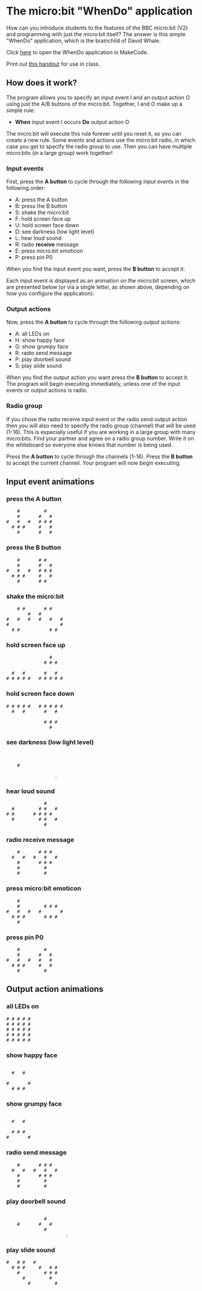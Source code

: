 # The micro:bit "WhenDo" application

How can you introduce students to the features of the BBC micro:bit (V2)
and programming with just the micro:bit itself? The answer is this
simple "WhenDo" application, which is the brainchild of David Whale. 

Click [here](https://makecode.microbit.org/S09273-08316-87957-87908) to 
open the WhenDo application in MakeCode. 

Print out [this handout](./docs/whendo.pdf) for use in class. 

## How does it work?

The program allows you to specify an input event I and an output action O 
using just the A/B buttons of the micro:bit. Together, I and O make up 
a simple rule: 

- **When** input event I occurs **Do** output action O

The micro:bit will execute this rule forever until you reset it, so you
can create a new rule. Some events and actions use the micro:bit
radio, in which case you get to specify the radio group to use. Then
you can have multiple micro:bits (in a large group) work together!

### Input events

First, press the **A button** to cycle through the following *input events*
in the following order:

- A: press the A button
- B: press the B button
- S: shake the micro:bit
- F: hold screen face up
- U: hold screen face down
- D: see darkness (low light level)
- L: hear loud sound
- R: radio **receive** message
- E: press micro:bit emoticon
- P: press pin P0

When you find the input event you want, press the **B button** to accept it.

Each input event is displayed as an animation on the micro:bit screen,
which are presented below (or via a single letter, as shown above, 
depending on how you configure the application):

### Output actions

Now, press the **A button** to cycle through the following *output actions*:

- A: all LEDs on
- H: show happy face
- G: show grumpy face
- R: radio send message
- P: play doorbell sound
- S: play slide sound

When you find the output action you want press the **B button** to accept it.
The program will begin executing immediately, unless one of the input events 
or output actions is radio.

### Radio group

If you chose the radio receive input event or the radio send output action
then you will also need to specify the radio group (channel) that will be
used (1-16). This is especially useful if you are working in a large group with 
many micro:bits. Find your partner and agree on a radio group number. Write
it on the whiteboard so everyone else knows that number is being used.

Press the **A button** to cycle through the channels (1-16). Press the **B button**
to accept the current channel. Your program will now begin executing.

## Input event animations

### press the A button

```
    #         #   
    #       #   # 
#   #   #   # # # 
  # # #     #   #   
    #       #   # 
```

### press the B button

```
    #       # #   
    #       #   # 
#   #   #   # # # 
  # # #     #   #   
    #       # #   
```

### shake the micro:bit

```
    # #       # #       
        #   #         
#   #   #   #   #   #
#                   #
  # #           # # 
```

### hold screen face up

```
                #       
              # # #    
                   
  #   #       #   #    
# # # # #   # # # # #
```

### hold screen face down

```
# # # # #   # # # # #   
  #   #       #   #   
                   
              # # #   
                #   
```

### see darkness (low light level)

```
                      
                     
    #             
                  
                  .
```

### hear loud sound

```
              #       
  #         # #   #  
# #       # # # # 
  #         # #   #
              #   
```

### radio **receive** message

```
    #       # # #     
  #   #   #   #   #  
    #       # # #  
    #         #    
    #         #    
```

### press micro:bit emoticon

```
    #             
    #         # # # 
#   #   #   #       #
  # # #       # # #   
    #             
```

### press pin P0

```
    #         #   
    #       #   # 
#   #   #   #   # 
  # # #     #   #   
    #         #   
```

## Output action animations

### all LEDs on

```
# # # # #             
# # # # #            
# # # # #         
# # # # #         
# # # # #         
```

### show happy face

```

  #   #              
                  
#       #         
  # # #           
```

### show grumpy face

```                  

  #   #              
                  
  # # #           
#       #         
```

### radio send message

```
    #       # # #     
  #   #   #   #   #  
    #       # # #  
    #         #    
    #         #    
```

### play doorbell sound

```
                      
              #      
    #       #   # 
              #   
                      .
```

### play slide sound

```
#   # #   #           
  # # #     #   # #  
    #         # # #
      #         # 
        #         #
```
